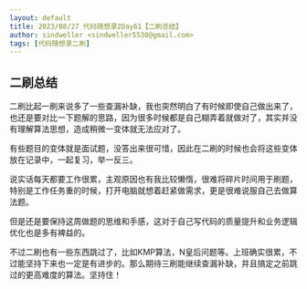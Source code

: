 ```yaml
---
layout: default
title: 2023/08/27 代码随想录2Day61【二刷总结】
author: sindweller <sindweller5530@gmail.com>
tags: [代码随想录二刷]
---
```


## 二刷总结

二刷比起一刷来说多了一些查漏补缺，我也突然明白了有时候即使自己做出来了，也还是要对比一下题解的思路，因为很多时候都是自己糊弄着就做对了，其实并没有理解算法思想，造成稍微一变体就无法应对了。

有些题目的变体就是面试题，没答出来很可惜，因此在二刷的时候也会将这些变体放在记录中，一起复习，举一反三。

说实话每天都要工作很累，主观原因也有我比较懒惰，很难将碎片时间用于刷题，特别是工作任务重的时候，打开电脑就想着赶紧做需求，更是很难说服自己去做算法题。

但是还是要保持这周做题的思维和手感，这对于自己写代码的质量提升和业务逻辑优化也是多有裨益的。

不过二刷也有一些东西跳过了，比如KMP算法，N皇后问题等。上班确实很累，不过能坚持下来也一定是有进步的。那么期待三刷能继续查漏补缺，并且搞定之前跳过的更高难度的算法。坚持住！
